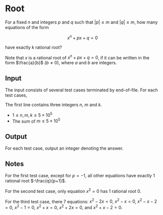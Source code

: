 # Root

For a fixed $n$ and integers $p$ and $q$ such that $|p| \le m$ and $|q| \le m$, how many equations of the form

$$
x^n+px+q=0
$$

have exactly $k$ rational root?

Note that $x$ is a rational root of $x^n+px+q=0$, if it can be written in the form $\frac{a}{b}$ ($b \ne 0$), where $a$ and $b$ are integers.

## Input

The input consists of several test cases terminated by end-of-file. For each test cases,

The first line contains three integers $n$, $m$ and $k$.

* $1 \leq n, m, k \leq 5 \times 10^5$
* The sum of $m \leq 5 \times 10^5$

## Output

For each test case, output an integer denoting the answer.

<!--SAMPLES-->

## Notes

For the first test case, except for $p=-1$, all other equations have exactly $1$ rational root $-\frac{q}{p+1}$.

For the second test case, only equation $x^2=0$ has $1$ rational root $0$.

For the third test case, there $7$ equations: $x^2-2x=0$, $x^2-x=0$, $x^2-x-2=0$, $x^2-1=0$, $x^2+x=0$, $x^2+2x=0$, and $x^2+x-2=0$.